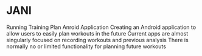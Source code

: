 # JANI
Running Training Plan Anroid Application
Creating an Android application to allow users to easily plan workouts in the future
Current apps are almost singularly focused on recording workouts and previous analysis
There is normally no or limited functionality for planning future workouts

